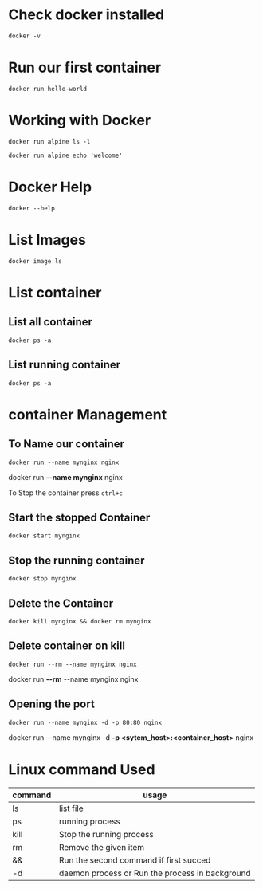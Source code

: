 # Check docker installed

`docker -v`

# Run our first container

`docker run hello-world`

# Working with Docker

`docker run alpine ls -l`


`docker run alpine echo 'welcome'`

# Docker Help
`docker --help`

# List Images

`docker image ls`

# List container
## List all container  
  `docker ps -a`
## List running container
 `docker ps -a`

# container Management
## To Name our container
  `docker run --name mynginx nginx`
  
  docker run **--name mynginx** nginx
  
  To Stop the container press `ctrl+c`
## Start the stopped Container
   `docker start mynginx`
## Stop the running container
   `docker stop mynginx`
 
## Delete the Container
  `docker kill mynginx && docker rm mynginx`
## Delete container on kill
   `docker run --rm --name mynginx nginx`
   
   docker run **--rm** --name mynginx nginx
## Opening the port
  `docker run --name mynginx -d -p 80:80 nginx`
  
  docker run --name mynginx -d  **-p <sytem_host>:<container_host>** nginx
 
 
# Linux command Used

| command                                                     | usage                                                     |
| ---------------------------------------------------------- | -------------------------------------------------------- |
| ls                               |list file                                        |
| ps                                    | running process |
| kill |   Stop the running process      |
| rm |  Remove the given item      |
| && |  Run the second command if first succed     |
| -d |  daemon process or Run the process in background      |
